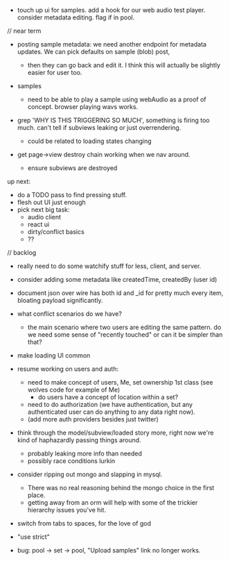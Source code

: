 - touch up ui for samples. add a hook for our web audio test player. consider metadata editing. flag if in pool.


// near term

- posting sample metadata: we need another endpoint for metadata updates. We can pick defaults on sample (blob) post,
    - then they can go back and edit it. I think this will actually be slightly easier for user too.

- samples
  - need to be able to play a sample using webAudio as a proof of concept. browser playing wavs works.

- grep 'WHY IS THIS TRIGGERING SO MUCH', something is firing too much. can't tell if subviews leaking or just overrendering.
  - could be related to loading states changing

- get page->view destroy chain working when we nav around.
  - ensure subviews are destroyed

up next:
- do a TODO pass to find pressing stuff.
- flesh out UI just enough
- pick next big task:
  - audio client
  - react ui
  - dirty/conflict basics
  - ??

// backlog

- really need to do some watchify stuff for less, client, and server.

- consider adding some metadata like createdTime, createdBy (user id)

- document json over wire has both id and _id for pretty much every item, bloating payload significantly.

- what conflict scenarios do we have?
  - the main scenario where two users are editing the same pattern. do we need some sense of "recently touched" or can it be simpler than that?

- make loading UI common

- resume working on users and auth:
  - need to make concept of users, Me, set ownership 1st class (see wolves code for example of Me)
    - do users have a concept of location within a set?
  - need to do authorization (we have authentication, but any authenticated user can do anything to any data right now).
  - (add more auth providers besides just twitter)

- think through the model/subview/loaded story more, right now we're kind of haphazardly passing things around.
  - probably leaking more info than needed
  - possibly race conditions lurkin

- consider ripping out mongo and slapping in mysql.
  - There was no real reasoning behind the mongo choice in the first place.
  - getting away from an orm will help with some of the trickier hierarchy issues you've hit.

- switch from tabs to spaces, for the love of god
- "use strict"

- bug: pool -> set -> pool, "Upload samples" link no longer works.
